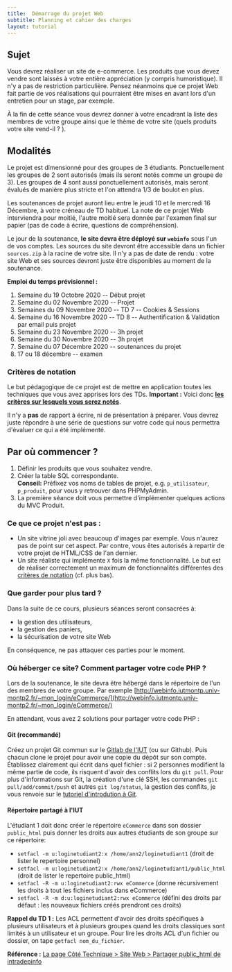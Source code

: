 ```yaml
---
title:  Démarrage du projet Web
subtitle: Planning et cahier des charges 
layout: tutorial
---
```


## Sujet

Vous devrez réaliser un site de e-commerce. Les produits que vous devez vendre
sont laissés à votre entière appréciation (y compris humoristique). Il n'y a pas
de restriction particulière.  Pensez néanmoins que ce projet Web fait partie de
vos réalisations qui pourraient être mises en avant lors d'un entretien pour un
stage, par exemple.

À la fin de cette séance vous devrez donner à votre encadrant la liste des
membres de votre groupe ainsi que le thème de votre site (quels produits votre
site vend-il ? ).

## Modalités

Le projet est dimensionné pour des groupes de 3 étudiants.  Ponctuellement les
groupes de 2 sont autorisés (mais ils seront notés comme un groupe de 3).  Les
groupes de 4 sont aussi ponctuellement autorisés, mais seront évalués de manière
plus stricte et l'on attendra 1/3 de boulot en plus.

Les soutenances de projet auront lieu entre le jeudi 10 et le mercredi 16
Décembre, à votre créneau de TD habituel.  La note de ce projet Web interviendra
pour moitié, l'autre moitié sera donnée par l'examen final sur papier (pas de
code à écrire, questions de compréhension).

Le jour de la soutenance, **le site devra être déployé sur `webinfo`** sous l'un
de vos comptes. Les sources du site devront être accessible dans un fichier
`sources.zip` à la racine de votre site. Il n'y a pas de date de rendu : votre
site Web et ses sources devront juste être disponibles au moment de la
soutenance.

**Emploi du temps prévisionnel :**

1. Semaine du 19 Octobre 2020 --  Début projet
1. Semaine du 02 Novembre 2020 -- Projet
1. Semaines du 09 Novembre 2020 --  TD 7 -- Cookies & Sessions
1. Semaine du 16 Novembre 2020 -- TD 8 -- Authentification & Validation par email
   puis projet
1. Semaine du 23 Novembre 2020 -- 3h projet
1. Semaine du 30 Novembre 2020 -- 3h projet
1. Semaine du 07 Décembre 2020 -- soutenances du projet
1. 17 ou 18 décembre -- examen

### Critères de notation

Le but pédagogique de ce projet est de mettre en application toutes les
techniques que vous avez apprises lors des TDs. **Important :** Voici donc
[**les critères sur lesquels vous serez
notés**](https://docs.google.com/spreadsheets/d/1oUd7fe0K8WZhI2TPRRvgZ2xPZf5H22CUvlpcXEMD3Ao/edit#gid=0).

Il n'y a **pas** de rapport à écrire, ni de présentation à préparer. Vous devrez
juste répondre à une série de questions sur votre code qui nous permettra
d'évaluer ce qui a été implémenté.

## Par où commencer ?

1. Définir les produits que vous souhaitez vendre.
1. Créer la table SQL correspondante.  
   **Conseil:** Préfixez vos noms de tables de projet, e.g. `p_utilisateur`,
   `p_produit`, pour vous y retrouver dans PHPMyAdmin.
1. La première séance doit vous permettre d'implémenter quelques actions du MVC
   Produit.

### Ce que ce projet n'est pas :

* Un site vitrine joli avec beaucoup d'images par exemple. Vous n'aurez pas de
  point sur cet aspect. Par contre, vous êtes autorisés à repartir de votre
  projet de HTML/CSS de l'an dernier.
* Un site réaliste qui implémente `X` fois la même fonctionnalité. Le but est de
  réaliser correctement un maximum de fonctionnalités différentes des [critères
  de notation](https://docs.google.com/spreadsheets/d/1oUd7fe0K8WZhI2TPRRvgZ2xPZf5H22CUvlpcXEMD3Ao/edit#gid=0) (cf. plus bas).

### Que garder pour plus tard ?

Dans la suite de ce cours, plusieurs séances seront consacrées à: 

* la gestion des utilisateurs,
* la gestion des paniers, 
* la sécurisation de votre site Web

En conséquence, ne pas attaquer ces parties pour le moment. 

### Où héberger ce site? Comment partager votre code PHP ?

Lors de la soutenance, le site devra être hébergé dans le répertoire de l'un des
membres de votre groupe.  Par exemple
[http://webinfo.iutmontp.univ-montp2.fr/~mon_login/eCommerce/](http://webinfo.iutmontp.univ-montp2.fr/~mon_login/eCommerce/)

En attendant, vous avez 2 solutions pour partager votre code PHP :

#### Git (recommandé)

Créez un projet Git commun sur le [Gitlab de
l'IUT](https://gitlabinfo.iutmontp.univ-montp2.fr) (ou sur Github). Puis chacun
clone le projet pour avoir une copie du dépôt sur son compte. Établissez
clairement qui écrit dans quel fichier : si 2 personnes modifient la même partie
de code, ils risquent d'avoir des conflits lors du `git pull`. Pour plus
d'informations sur Git, la création d'une clé SSH, les commandes `git
pull/add/commit/push` et autres `git log/status`, la gestion des conflits, je
vous renvoie sur le [tutoriel d'introdution à
Git](https://gitlabinfo.iutmontp.univ-montp2.fr/valicov/tutoGit1ereAnnee/blob/master/README.md).


#### Répertoire partagé à l'IUT

L'étudiant 1 doit donc créer le répertoire `eCommerce` dans son dossier `public_html`
puis donner les droits aux autres étudiants de son groupe sur ce répertoire:

* `setfacl -m u:loginetudiant2:x /home/ann2/loginetudiant1` (droit de
     lister le repertoire personnel)
* `setfacl -m u:loginetudiant2:x /home/ann2/loginetudiant1/public_html` (droit de
     lister le repertoire public_html)
* `setfacl -R -m u:loginetudiant2:rwx eCommerce` (donne récursivement les droits
à tout les fichiers inclus dans eCommerce)
* `setfacl -R -m d:u:loginetudiant2:rwx eCommerce` (défini des droits par
défaut : les nouveaux fichiers créés prendront ces droits)

**Rappel du TD 1 :** Les ACL permettent d'avoir des droits spécifiques à
   plusieurs utilisateurs et à plusieurs groupes quand les droits classiques
   sont limités à un utilisateur et un groupe. Pour lire les droits ACL d'un
   fichier ou dossier, on tape `getfacl nom_du_fichier`.

**Référence :**
  [La page Côté Technique > Site Web > Partager public_html de intradepinfo](https://iutdepinfo.iutmontp.univ-montp2.fr/index.php/cote-technique/site-web/partager-publichtml)
